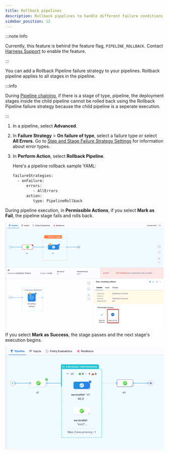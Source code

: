```yaml
---
title: Rollback pipelines
description: Rollback pipelines to handle different failure conditions. 
sidebar_position: 12
---
```


:::note Info

Currently, this feature is behind the feature flag, `PIPELINE_ROLLBACK`. Contact [Harness Support](mailto:support@harness.io) to enable the feature.

:::

You can add a Rollback Pipeline failure strategy to your pipelines. Rollback pipeline applies to all stages in the pipeline. 

:::info

During [Pipeline chaining](/docs/platform/pipelines/pipeline-chaining/), if there is a stage of type, pipeline, the deployment stages inside the child pipeline cannot be rolled back using the Rollback Pipeline failure strategy because the child pipeline is a seperate execution.

:::

1. In a pipeline, select **Advanced**.
2. In **Failure Strategy** > **On failure of type**, select a failure type or select **All Errors**. 
   Go to [Step and Stage Failure Strategy Settings](w_pipeline-steps-reference/step-failure-strategy-settings.md) for information about error types.
3. In **Perform Action**, select **Rollback Pipeline**.

   Here's a pipeline rollback sample YAML: 

   ```
   failureStrategies:
     - onFailure:
         errors:
            - AllErrors                           
         action:
            type: PipelineRollback
   ```

During pipeline execution, in **Permissible Actions**, if you select **Mark as Fail**, the pipeline stage fails and rolls back. 

![](static/pipeline-failure-strategy-1.png)

If you select **Mark as Success**, the stage passes and the next stage's execution begins. 

![](static/pipeline-failure-strategy-2.png)
